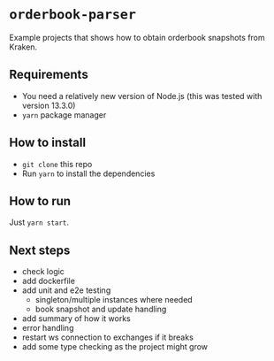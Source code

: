 # `orderbook-parser`

Example projects that shows how to obtain orderbook snapshots from Kraken.

## Requirements

- You need a relatively new version of Node.js (this was tested with version 13.3.0)
- `yarn` package manager

## How to install

- `git clone` this repo
- Run `yarn` to install the dependencies

## How to run

Just `yarn start`.

## Next steps
- check logic
- add dockerfile
- add unit and e2e testing
  - singleton/multiple instances where needed
  - book snapshot and update handling
- add summary of how it works
- error handling
- restart ws connection to exchanges if it breaks
- add some type checking as the project might grow